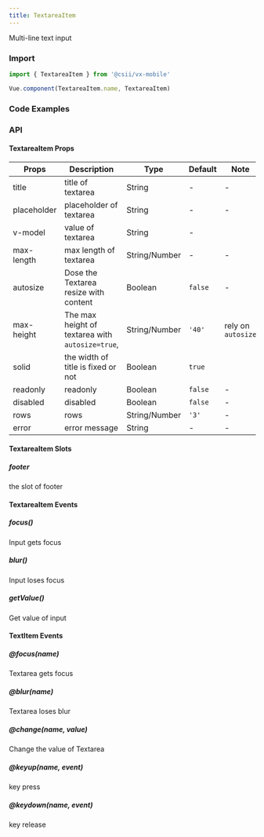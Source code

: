 ```yaml
---
title: TextareaItem
---
```


Multi-line text input

### Import

```javascript
import { TextareaItem } from '@csii/vx-mobile'

Vue.component(TextareaItem.name, TextareaItem)
```

### Code Examples
<!-- DEMO -->

### API

#### TextareaItem Props
| Props       | Description                                      | Type          | Default | Note               |
| ----------- | ------------------------------------------------ | ------------- | ------- | ------------------ |
| title       | title of textarea                                | String        | -       | -                  |
| placeholder | placeholder of textarea                          | String        | -       | -                  |
| v-model     | value of textarea                                | String        | -       |                    |
| max-length  | max length of textarea                           | String/Number | -       | -                  |
| autosize    | Dose the Textarea  resize with content           | Boolean       | `false` | -                  |
| max-height  | The max height of textarea with `autosize=true`, | String/Number | `'40'`  | rely on `autosize` |
| solid       | the width of title is fixed or not               | Boolean       | `true`  |                    |
| readonly    | readonly                                         | Boolean       | `false` | -                  |
| disabled    | disabled                                         | Boolean       | `false` | -                  |
| rows        | rows                                             | String/Number | `'3'`   | -                  |
| error       | error message                                    | String        | -       | -                  |

#### TextareaItem Slots

##### footer

the slot of footer

#### TextareaItem Events

##### focus()
Input gets focus

##### blur()
Input loses focus

##### getValue()
Get value of input

#### TextItem Events

##### @focus(name)
Textarea gets focus

##### @blur(name)
Textarea loses blur

##### @change(name, value)
Change the value of Textarea

##### @keyup(name, event)
key press

##### @keydown(name, event)
key release
